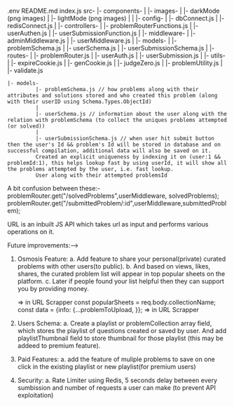 <!--  This is the Read Me File -->
.env
README.md
index.js
src-
    |- components-
    |             |- images-
    |                       |- darkMode (png images)
    |                       |- lightMode (png images)
    |
    |
    |- config-
    |         |- dbConnect.js
    |         |- redisConnect.js
    |
    |- controllers-
    <!-- |              |- bulkScrapper.js (accessed by only admin)                -->
    |              |- problemRouterFunctions.js
    <!-- |              |- urlScrapper.js (accessed by user and admin) -->
    |              |- userAuthen.js
    |              |- userSubmissionFunction.js
    |
    |- middleware-
    |             |- adminMiddleware.js
    |             |- userMiddleware.js
    |
    |- models-
    <!-- |         |- popularSheetSchema.js -->
    |         |- problemSchema.js
    <!-- |         |- urlSchema.js -->
    |         |- userSchema.js
    |         |- userSubmissionSchema.js
    |
    |- routes-
    <!-- |         |- osmosisRouter.js -->
    |         |- problemRouter.js
    |         |- userAuth.js
    |         |- userSubmission.js
    |
    |- utils-
    |         |- expireCookie.js
    <!-- |         |- fileterURL.js -->
    |         |- genCookie.js
    |         |- judgeZero.js
    |         |- problemUtility.js
    <!-- |         |- scrapperTools.js -->
    |         |- validate.js
   

    |- models-
             |- problemSchema.js // how problems along with their attributes and solutions stored and who created this problem (along with their userID using Schema.Types.ObjectId)
             |
             |- userSchema.js // information about the user along with the relation with problemSchema (to collect the uniques problems attempted (or solved))
             |
             |- userSubmissionSchema.js // when user hit submit button then the user's Id && problem's Id will be stored in database and on successful compilation, additional data will also be saved on it.
             Created an explicit uniqueness by indexing it on (user:1 && problemId:1), this helps lookup fast by using userId, it will show all the problems attempted by the user, i.e. fast lookup.
             User along with their attempted problemsId




A bit confusion between these:-
problemRouter.get("/solvedProblems",userMiddleware, solvedProblems);
problemRouter.get("/submittedProblem/:id",userMiddleware,submittedProblem);


URL is an inbuilt JS API which takes url as input and performs various operations on it.
<!-- e.g. new URL(url) -->




Future improvements:-->
1. Osmosis Feature:
a. Add feature to share your personal(private) curated problems with other users(to public).
b. And based on views, likes, shares, the curated problem list will appear in top popular sheets on the platform.
c. Later if people found your list helpful then they can support you by providing money.


      => in URL Scrapper
      const popularSheets = req.body.collectionName;
      const data = {info: {...problemToUpload, }};
      => in URL Scrapper


2. Users Schema:
a. Create a playlist or problemCollection array field, which stores the playlist of questions created or saved by user. And add playlistThumbnail field to store thumbnail for those playlist (this may be addeed to premium feature).

3. Paid Features:
a. add the feature of muliple problems to save on one click in the existing playlist or new playlist(for premium users)

4. Security:
a. Rate Limiter using Redis, 5 seconds delay between every sumbission and number of requests a user can make (to prevent API exploitation)